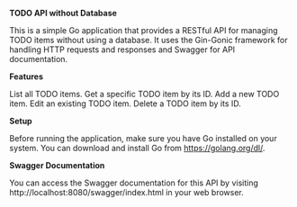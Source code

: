 **TODO API without Database**

This is a simple Go application that provides a RESTful API for managing TODO items without using a database. It uses the Gin-Gonic framework for handling HTTP requests and responses and Swagger for API documentation.

**Features**

List all TODO items.
Get a specific TODO item by its ID.
Add a new TODO item.
Edit an existing TODO item.
Delete a TODO item by its ID.

**Setup**

Before running the application, make sure you have Go installed on your system. You can download and install Go from https://golang.org/dl/.

**Swagger Documentation**

You can access the Swagger documentation for this API by visiting http://localhost:8080/swagger/index.html in your web browser.
